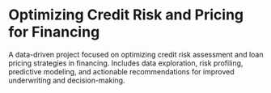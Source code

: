 # Optimizing Credit Risk and Pricing for Financing
A data-driven project focused on optimizing credit risk assessment and loan pricing strategies in financing. Includes data exploration, risk profiling, predictive modeling, and actionable recommendations for improved underwriting and decision-making.
